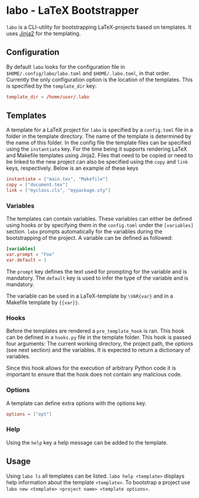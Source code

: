 # labo - LaTeX Bootstrapper
`labo` is a CLI-utility for bootstrapping LaTeX-projects based on templates.
It uses [Jinja2](https://jinja2docs.readthedocs.io/en/stable/) for the templating.

## Configuration
By default `labo` looks for the configuration file in `$HOME/.config/labo/labo.toml` and `$HOME/.labo.toml`, in that order. Currently the only configuration option is the location of the templates. This is specified by the `template_dir` key:

```toml
template_dir = /home/user/.labo
```

## Templates
A template for a LaTeX project for `labo` is specified by a `config.toml` file in a folder in the template directory.
The name of the template is determined by the name of this folder. In the config file the template files can be specified using the `instantiate` key.
For the time being it supports rendering LaTeX and Makefile templates using Jinja2.
Files that need to be copied or need to be linked to the new project can also be specified using the `copy` and `link` keys, respectively.
Below is an example of these keys

``` toml
instantiate = ["main.tex", "Makefile"]
copy = ["document.tex"]
link = ["myclass.cls", "mypackage.sty"]
```

### Variables
The templates can contain variables. These variables can either be defined using hooks or by specifying them
in the `config.toml` under the `[variables]` section.
`labo` prompts automatically for the variables during the bootstrapping of the project.
A variable can be defined as followed:

``` toml
[variables]
var.prompt = "Foo"
var.default = 1
```
The `prompt` key defines the text used for prompting for the variable and is mandatory.
The `default` key is used to infer the type of the variable and is mandatory.

The variable can be used in a LaTeX-template by `\VAR{var}` and in a Makefile template by `{{var}}`.

### Hooks
Before the templates are rendered a `pre_template_hook` is ran. This hook can be defined in a `hooks.py`
file in the template folder. This hook is passed four arguments: The current working directory, the project path, the options (see next section) and the variables. It is expected to return a dictionary of variables.

Since this hook allows for the execution of arbitrary Python code it is important to ensure that the hook does not contain any malicious code.

### Options
A template can define extra options with the options key.

``` toml
options = ["opt"]
```

### Help
Using the `help` key a help message can be added to the template.

## Usage
Using `labo ls` all templates can be listed. `labo help <template>` displays help information about the template `<template>`. To bootstrap a project use `labo new <template> <project name> <template options>`.
